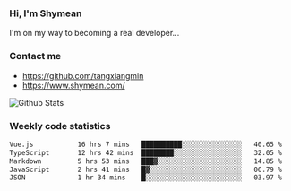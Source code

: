 ### Hi, I'm Shymean

I'm on my way to becoming a real developer...

### Contact me

- <https://github.com/tangxiangmin>
- <https://www.shymean.com/>

![Github Stats](https://github-readme-stats.vercel.app/api?username=tangxiangmin&show_icons=true&theme=dark)


###  Weekly code statistics

<!--START_SECTION:waka-->

```txt
Vue.js           16 hrs 7 mins   ██████████░░░░░░░░░░░░░░░   40.65 %
TypeScript       12 hrs 42 mins  ████████░░░░░░░░░░░░░░░░░   32.05 %
Markdown         5 hrs 53 mins   ███▓░░░░░░░░░░░░░░░░░░░░░   14.85 %
JavaScript       2 hrs 41 mins   █▓░░░░░░░░░░░░░░░░░░░░░░░   06.79 %
JSON             1 hr 34 mins    █░░░░░░░░░░░░░░░░░░░░░░░░   03.97 %
```

<!--END_SECTION:waka-->